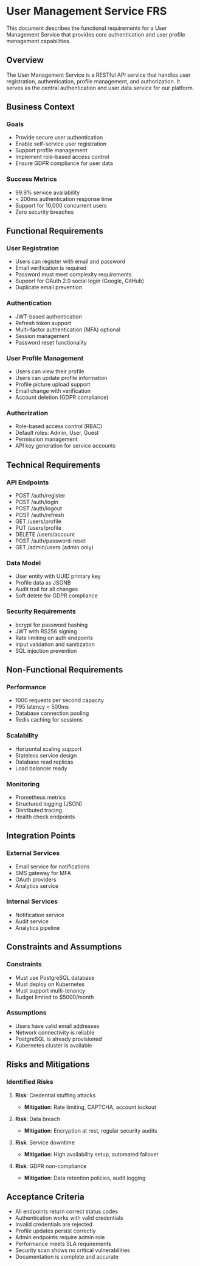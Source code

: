 # User Management Service FRS

This document describes the functional requirements for a User Management Service that provides core authentication and user profile management capabilities.

## Overview

The User Management Service is a RESTful API service that handles user registration, authentication, profile management, and authorization. It serves as the central authentication and user data service for our platform.

## Business Context

### Goals
- Provide secure user authentication
- Enable self-service user registration
- Support profile management
- Implement role-based access control
- Ensure GDPR compliance for user data

### Success Metrics
- 99.9% service availability
- < 200ms authentication response time
- Support for 10,000 concurrent users
- Zero security breaches

## Functional Requirements

### User Registration
- Users can register with email and password
- Email verification is required
- Password must meet complexity requirements
- Support for OAuth 2.0 social login (Google, GitHub)
- Duplicate email prevention

### Authentication
- JWT-based authentication
- Refresh token support
- Multi-factor authentication (MFA) optional
- Session management
- Password reset functionality

### User Profile Management
- Users can view their profile
- Users can update profile information
- Profile picture upload support
- Email change with verification
- Account deletion (GDPR compliance)

### Authorization
- Role-based access control (RBAC)
- Default roles: Admin, User, Guest
- Permission management
- API key generation for service accounts

## Technical Requirements

### API Endpoints
- POST /auth/register
- POST /auth/login
- POST /auth/logout
- POST /auth/refresh
- GET /users/profile
- PUT /users/profile
- DELETE /users/account
- POST /auth/password-reset
- GET /admin/users (admin only)

### Data Model
- User entity with UUID primary key
- Profile data as JSONB
- Audit trail for all changes
- Soft delete for GDPR compliance

### Security Requirements
- bcrypt for password hashing
- JWT with RS256 signing
- Rate limiting on auth endpoints
- Input validation and sanitization
- SQL injection prevention

## Non-Functional Requirements

### Performance
- 1000 requests per second capacity
- P95 latency < 500ms
- Database connection pooling
- Redis caching for sessions

### Scalability
- Horizontal scaling support
- Stateless service design
- Database read replicas
- Load balancer ready

### Monitoring
- Prometheus metrics
- Structured logging (JSON)
- Distributed tracing
- Health check endpoints

## Integration Points

### External Services
- Email service for notifications
- SMS gateway for MFA
- OAuth providers
- Analytics service

### Internal Services
- Notification service
- Audit service
- Analytics pipeline

## Constraints and Assumptions

### Constraints
- Must use PostgreSQL database
- Must deploy on Kubernetes
- Must support multi-tenancy
- Budget limited to $5000/month

### Assumptions
- Users have valid email addresses
- Network connectivity is reliable
- PostgreSQL is already provisioned
- Kubernetes cluster is available

## Risks and Mitigations

### Identified Risks
1. **Risk**: Credential stuffing attacks
   - **Mitigation**: Rate limiting, CAPTCHA, account lockout

2. **Risk**: Data breach
   - **Mitigation**: Encryption at rest, regular security audits

3. **Risk**: Service downtime
   - **Mitigation**: High availability setup, automated failover

4. **Risk**: GDPR non-compliance
   - **Mitigation**: Data retention policies, audit logging

## Acceptance Criteria

- All endpoints return correct status codes
- Authentication works with valid credentials
- Invalid credentials are rejected
- Profile updates persist correctly
- Admin endpoints require admin role
- Performance meets SLA requirements
- Security scan shows no critical vulnerabilities
- Documentation is complete and accurate